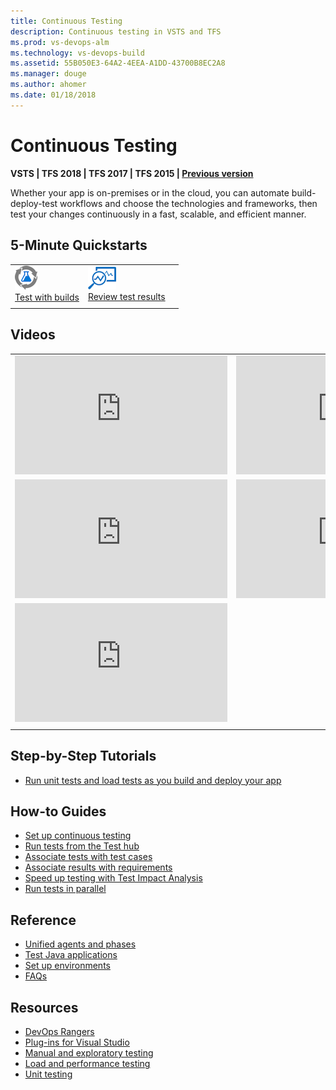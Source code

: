 ```yaml
---
title: Continuous Testing
description: Continuous testing in VSTS and TFS 
ms.prod: vs-devops-alm
ms.technology: vs-devops-build
ms.assetid: 55B050E3-64A2-4EEA-A1DD-43700B8EC2A8
ms.manager: douge
ms.author: ahomer
ms.date: 01/18/2018
---
```

[//]: # (monikerRange: ">= tfs-2015")

# Continuous Testing

**VSTS | TFS 2018 | TFS 2017 | TFS 2015 | [Previous version](https://msdn.microsoft.com/library/ee702477%28v=vs.120%29.aspx)**

Whether your app is on-premises or in the cloud, you can automate build-deploy-test workflows and 
choose the technologies and frameworks, then test your changes continuously in a fast, scalable, and efficient manner. 

## 5-Minute Quickstarts

| | | |
| --- | --- | --- |
| ![icon](_img/continuoustest-icon.png)<br />[Test with builds](getting-started-with-continuous-testing.md) | ![icon](_img/reviewresults-icon.png)<br />[Review test results](review-continuous-test-results-after-build.md) |
| | | |

<!-- | ![icon](_img/selenium-icon.png)<br />[Selenium testing](continuous-test-selenium.md) -->

## Videos

| | |
| --- | --- |
| <iframe src="https://channel9.msdn.com/Events/Connect/2017/T182/player" width="340" height="190" allowFullScreen="true" frameBorder="0"></iframe> | <iframe src="https://channel9.msdn.com/Events/Build/2016/P581/player" width="340" height="190" allowFullScreen="true" frameBorder="0"></iframe> |
| <iframe src="https://channel9.msdn.com/Events/Seth-on-the-Road/That-Conference-2016/Creating-a-Software-Immune-System-for-Testing-under-DevOps/player" width="340" height="190" allowFullScreen="true" frameBorder="0"></iframe> | <iframe src="https://channel9.msdn.com/Series/Parts-Unlimited-Labs/Parts-Unlimited-Continuous-Integration/player" width="340" height="190" allowFullScreen frameBorder="0"></iframe> |
| <iframe src="https://channel9.msdn.com/Events/TechDaysOnline/UK-TechDays-Online-September-2016/Supporting-DevOps-through-testing--its-not-just-about-automating-tests/player" width="340" height="190" allowFullScreen frameBorder="0"></iframe> | |
| | |

## Step-by-Step Tutorials

* [Run unit tests and load tests as you build and deploy your app](example-continuous-testing.md)

## How-to Guides

* [Set up continuous testing](set-up-continuous-testing-builds.md)
* [Run tests from the Test hub](run-automated-tests-from-test-hub.md)
* [Associate tests with test cases](associate-automated-test-with-test-case.md)
* [Associate results with requirements](associate-automated-results-with-requirements.md)
* [Speed up testing with Test Impact Analysis](test-impact-analysis.md)
* [Run tests in parallel](run-tests-in-parallel.md)

## Reference

* [Unified agents and phases](test-with-unified-agent-and-phases.md)
* [Test Java applications](continuous-test-java.md)
* [Set up environments](set-up-continuous-test-environments-builds.md)
* [FAQs](reference-qa.md)

## Resources

* [DevOps Rangers](https://vsartestreleaseguide.codeplex.com/)
* [Plug-ins for Visual Studio](http://go.microsoft.com/fwlink/?LinkID=246630)
* [Manual and exploratory testing](../../manual-test/index.md)
* [Load and performance testing](../../load-test/index.md) 
* [Unit testing](https://docs.microsoft.com/visualstudio/test/developer-testing-scenarios)
